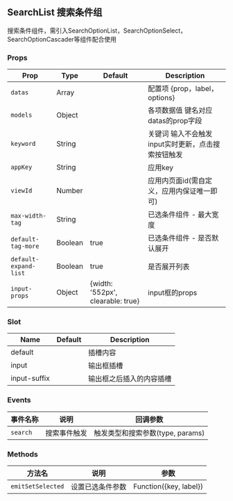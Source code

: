 ## SearchList 搜索条件组

搜索条件组件，需引入SearchOptionList，SearchOptionSelect，SearchOptionCascader等组件配合使用

### Props

| Prop | Type | Default | Description |
|---|---|---|---|
| `datas` | Array | | 配置项 {prop，label，options} |
| `models` | Object | | 各项数据值 键名对应datas的prop字段 |
| `keyword` | String | | 关键词 输入不会触发input实时更新，点击搜索按钮触发 |
| `appKey` | String | | 应用key |
| `viewId` | Number | | 应用内页面id(需自定义，应用内保证唯一即可) |
| `max-width-tag` | String | | 已选条件组件 - 最大宽度 |
| `default-tag-more` | Boolean | true | 已选条件组件 - 是否默认展开 |
| `default-expand-list` | Boolean | true | 是否展开列表 |
| `input-props` | Object | {width: '552px', clearable: true} | input框的props |

### Slot

| Name | Default | Description |
|---|---|---|
| default | | 插槽内容 |
| input | | 输出框插槽 |
| input-suffix | | 输出框之后插入的内容插槽 |

### Events

| 事件名称 | 说明 | 回调参数 |
|---|---|---|
| `search` | 搜索事件触发 | 触发类型和搜索参数(type, params) |

### Methods

| 方法名 | 说明 | 参数 |
|---|---|---|
| `emitSetSelected` | 设置已选条件参数 | Function({key, label}) |